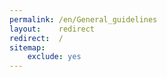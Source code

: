 ```yaml
---
permalink: /en/General_guidelines
layout:    redirect
redirect:  /
sitemap:
    exclude: yes
---
```

